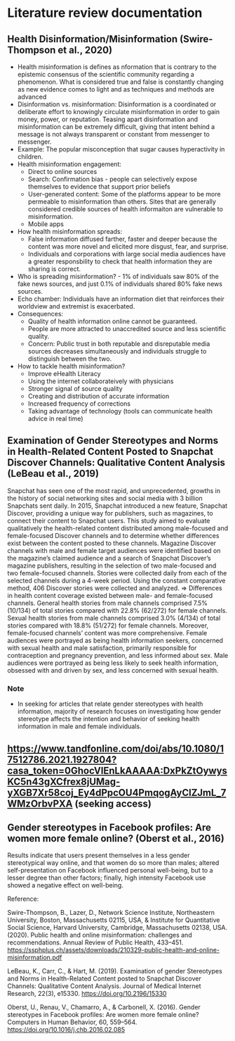 # Literature review documentation
## Health Disinformation/Misinformation (Swire-Thompson et al., 2020)
- Health misinformation is defines as nformation that is contrary to the epistemic consensus of the scientific community regarding a phenomenon. What is considered true and false is constantly changing as new evidence comes to light and as techniques and methods are advanced  
- Disinformation vs. misinformation: Disinformation is a coordinated or deliberate effort to knowingly circulate misinformation in order to gain money, power, or reputation. Teasing apart disinformation and misinformation can be extremely difficult, giving that intent behind a message is not always transparent or constant from messenger to messenger. 
- Example: The popular misconception that sugar causes hyperactivity in children. 
- Health misinformation engagement:
    * Direct to online sources
    * Search: Confirmation bias - people can selectively expose themselves to evidence that support prior beliefs
    * User-generated content: Some of the platforms appear to be more permeable to misinformation than others. Sites that are generally considered credible sources of health informaiton are vulnerable to misinformation. 
    * Mobile apps
- How health misinformation spreads: 
    * False information diffused farther, faster and deeper because the content was more novel and elicited more disgust, fear, and surprise. 
    * Individuals and corporations with large social media audiences have a greater responsbility to check that health information they are sharing is correct. 
- Who is spreading misinformation? - 1% of individuals saw 80% of the fake news sources, and just 0.1% of individuals shared 80% fake news sources. 
- Echo chamber: Individuals have an information diet that reinforces their worldview and extremist is exacerbated. 
- Consequences: 
    * Quality of health information online cannot be guaranteed. 
    * People are more attracted to unaccredited source and less scientific quality. 
    * Concern: Public trust in both reputable and disreputable media sources decreases simultaneously and individuals struggle to distinguish between the two. 
- How to tackle health misinformation?
    * Improve eHealth Literacy
    * Using the internet collaborateively with physicians
    * Stronger signal of source quality 
    * Creating and distribution of accurate information
    * Increased frequency of corrections
    * Taking advantage of technology (tools can communicate health advice in real time)
 
## Examination of Gender Stereotypes and Norms in Health-Related Content Posted to Snapchat Discover Channels: Qualitative Content Analysis (LeBeau et al., 2019)
Snapchat has seen one of the most rapid, and unprecedented, growths in the history of social networking sites and social media with 3 billion Snapchats sent daily. In 2015, Snapchat introduced a new feature, Snapchat Discover, providing a unique way for publishers, such as magazines, to connect their content to Snapchat users.
This study aimed to evaluate qualitatively the health-related content distributed among male-focused and female-focused Discover channels and to determine whether differences exist between the content posted to these channels.
Magazine Discover channels with male and female target audiences were identified based on the magazine’s claimed audience and a search of Snapchat Discover’s magazine publishers, resulting in the selection of two male-focused and two female-focused channels. Stories were collected daily from each of the selected channels during a 4-week period. Using the constant comparative method, 406 Discover stories were collected and analyzed.
=> Differences in health content coverage existed between male- and female-focused channels. General health stories from male channels comprised 7.5% (10/134) of total stories compared with 22.8% (62/272) for female channels. Sexual health stories from male channels comprised 3.0% (4/134) of total stories compared with 18.8% (51/272) for female channels. Moreover, female-focused channels’ content was more comprehensive. Female audiences were portrayed as being health information seekers, concerned with sexual health and male satisfaction, primarily responsible for contraception and pregnancy prevention, and less informed about sex. Male audiences were portrayed as being less likely to seek health information, obsessed with and driven by sex, and less concerned with sexual health.
### Note
- In seeking for articles that relate gender stereotypes with health information, majority of research focuses on investigating how gender stereotype affects the intention and behavior of seeking health information in male and female individuals.
## https://www.tandfonline.com/doi/abs/10.1080/17512786.2021.1927804?casa_token=0GhocVlEnLkAAAAA:DxPkZtOywysKC5n43gXCfrex8jUMag-yXGB7Xr58coj_Ey4dPpcOU4PmqogAyClZJmL_7WMzOrbvPXA (seeking access)
## Gender stereotypes in Facebook profiles: Are women more female online? (Oberst et al., 2016)
Results indicate that users present themselves in a less gender stereotypical way online, and that women do so more than males; altered self-presentation on Facebook influenced personal well-being, but to a lesser degree than other factors; finally, high intensity Facebook use showed a negative effect on well-being.


 Reference:

Swire-Thompson, B., Lazer, D., Network Science Institute, Northeastern University, Boston, Massachusetts 02115, USA, & Institute for Quantitative Social Science, Harvard University, Cambridge, Massachusetts 02138, USA. (2020). Public health and online misinformation: challenges and recommendations. Annual Review of Public Health, 433–451. https://ssphplus.ch/assets/downloads/210329-public-health-and-online-misinformation.pdf

LeBeau, K., Carr, C., & Hart, M. (2019). Examination of gender Stereotypes and Norms in Health-Related Content posted to Snapchat Discover Channels: Qualitative Content Analysis. Journal of Medical Internet Research, 22(3), e15330. https://doi.org/10.2196/15330

Oberst, U., Renau, V., Chamarro, A., & Carbonell, X. (2016). Gender stereotypes in Facebook profiles: Are women more female online? Computers in Human Behavior, 60, 559–564. https://doi.org/10.1016/j.chb.2016.02.085
